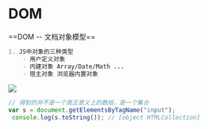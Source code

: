 # DOM

==DOM -- 文档对象模型==

```markdown
1. JS中对象的三种类型
	- 用户定义对象
	- 内建对象 Array/Date/Math ...
	- 宿主对象 浏览器内置对象
```

![](E:\GitResort\CodePractice\笔记\img\Snipaste_2020-06-07_21-01-41.PNG)

```javascript
// 得到的并不是一个真正意义上的数组，是一个集合 
var s = document.getElementsByTagName("input");
 console.log(s.toString()); // [object HTMLCollection]
```


